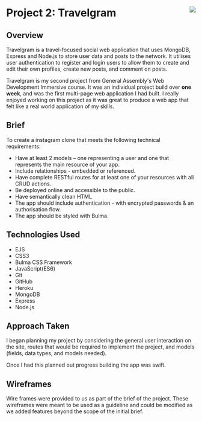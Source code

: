 # **Project 2: Travelgram** <img align="right" src="https://camo.githubusercontent.com/6ce15b81c1f06d716d753a61f5db22375fa684da/68747470733a2f2f67612d646173682e73332e616d617a6f6e6177732e636f6d2f70726f64756374696f6e2f6173736574732f6c6f676f2d39663838616536633963333837313639306533333238306663663535376633332e706e67"/>

## Overview
Travelgram is a travel-focused social web application that uses MongoDB, Express and Node.js to store user data and posts to the network. It utilises user authentication to register and login users to allow them to create and edit their own profiles, create new posts, and comment on posts.

Travelgram is my second project from General Assembly's Web Development Immersive course. It was an individual project build over **one week**, and was the first multi-page web application I had built. I really enjoyed working on this project as it was great to produce a web app that felt like a real world application of my skills.

## Brief
To create a instagram clone that meets the following technical requirements:

- Have at least 2 models – one representing a user and one that represents the main resource of your app.
- Include relationships - embedded or referenced.
- Have complete RESTful routes for at least one of your resources with all CRUD actions.
- Be deployed online and accessible to the public.
- Have semantically clean HTML
- The app should include authentication - with encrypted passwords & an authorisation flow.
- The app should be styled with Bulma.

## Technologies Used
- EJS
- CSS3
- Bulma CSS Framework
- JavaScript(ES6)
- Git
- GitHub
- Heroku
- MongoDB
- Express
- Node.js

## Approach Taken
I began planning my project by considering the general user interaction on the site, routes that would be required to implement the project, and models (fields, data types, and models needed).

Once I had this planned out progress building the app was swift.

## Wireframes
Wire frames were provided to us as part of the brief of the project. These wireframes were meant to be used as a guideline and could be modified as we added features beyond the scope of the initial brief.
